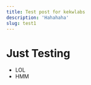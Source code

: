 ```yaml
---
title: Test post for kekwlabs
description: 'Hahahaha' 
slug: test1
---
```


# Just Testing

- LOL
- HMM